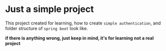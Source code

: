 # Just a simple project
This project created for learning, how to create `simple authentication`, and folder structure of `spring boot` look like.

**if there is anything wrong, just keep in mind, it's for learning not a real project**
